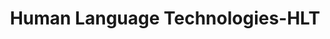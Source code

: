 ---
word: "true"

title: "Human Language Technologies-HLT"

categories: ['']

tags: ['Human', 'Language', 'Technologies', 'HLT']

arwords: 'تقنيات اللغة الطبيعية (الإنسانية)'

arexps: []

enwords: ['Human Language Technologies-HLT']

enexps: []

arlexicons: 'ت'

enlexicons: 'H'

authors: ['Ruqayya Roshdy']

translators: ['']

citations: 'مقدمة في حوسبة اللغة العربية'

sources: 'مركز الملك عبدالله بن عبدالعزيز الدولي لخدمة اللغة العربية'

slug: ""
---
